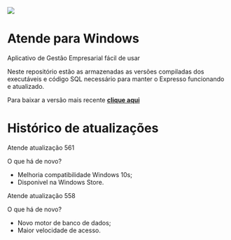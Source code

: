 [![](https://www.decisao.net/assets/img/logonly_black.png) ](https://www.decisao.net/)
# Atende para Windows
Aplicativo de Gestão Empresarial fácil de usar

Neste repositório estão as armazenadas as versões compiladas dos executáveis e código SQL necessário para manter o Expresso funcionando e atualizado.

Para baixar a versão mais recente [**clique aqui**](https://github.com/decisao/atende/releases/latest/)

# Histórico de atualizações
Atende atualização 561
 
O que há de novo?
 
- Melhoria compatibilidade Windows 10s; 
- Disponivel na Windows Store.
 
 
Atende atualização 558
 
O que há de novo?
 
- Novo motor de banco de dados; 
- Maior velocidade de acesso.
 

 
